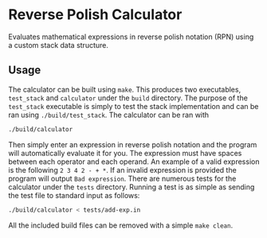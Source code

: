 # Reverse Polish Calculator
Evaluates mathematical expressions in reverse polish notation (RPN) using a custom stack data structure.

## Usage
The calculator can be built using `make`. This produces two executables, `test_stack` and `calculator` under the `build` directory. The purpose of the `test_stack` executable is simply to test the stack implementation and can be ran using `./build/test_stack`. The calculator can be ran with
```bash
./build/calculator
```
Then simply enter an expression in reverse polish notation and the program will automatically evaluate it for you. The expression must have spaces between each operator and each operand. An example of a valid expression is the following `2 3 4 2 - + *`. If an invalid expression is provided the program will output `Bad expression`. There are numerous tests for the calculator under the `tests` directory. Running a test is as simple as sending the test file to standard input as follows:

```bash
./build/calculator < tests/add-exp.in
```
All the included build files can be removed with a simple `make clean`.

